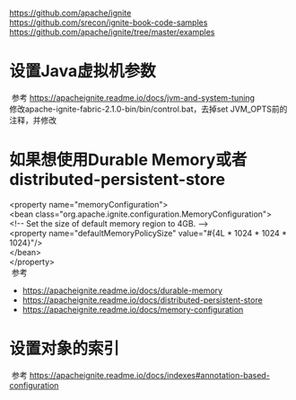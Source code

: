 https://github.com/apache/ignite  
https://github.com/srecon/ignite-book-code-samples  
https://github.com/apache/ignite/tree/master/examples  

# 设置Java虚拟机参数  
  参考 https://apacheignite.readme.io/docs/jvm-and-system-tuning  
  修改apache-ignite-fabric-2.1.0-bin/bin/control.bat，去掉set JVM_OPTS前的注释，并修改  
  
# 如果想使用Durable Memory或者distributed-persistent-store  
  &lt;property name="memoryConfiguration"&gt;  
  &lt;bean class="org.apache.ignite.configuration.MemoryConfiguration"&gt;  
    &lt;!-- Set the size of default memory region to 4GB. --&gt;  
    &lt;property name="defaultMemoryPolicySize" value="#{4L * 1024 * 1024 * 1024}"/&gt;  
  &lt;/bean&gt;  
&lt;/property&gt;   
  参考   
  * https://apacheignite.readme.io/docs/durable-memory  
  * https://apacheignite.readme.io/docs/distributed-persistent-store  
  * https://apacheignite.readme.io/docs/memory-configuration  
  
# 设置对象的索引
  参考 https://apacheignite.readme.io/docs/indexes#annotation-based-configuration  
  
  
